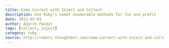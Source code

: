 ```yaml
---
title: Come Correct with Inject and Collect
description: Use Ruby's sweet enumerable methods for fun and profit
date: 2012-05-03
author: Adarsh Pandit
tags: [collect, inject]
category: ruby
source: http://robots.thoughtbot.com/come-correct-with-inject-and-collect
---
```

